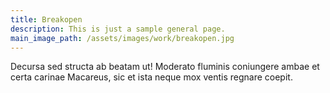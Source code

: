 ```yaml
---
title: Breakopen
description: This is just a sample general page.
main_image_path: /assets/images/work/breakopen.jpg
---
```


Decursa sed structa ab
beatam ut! Moderato fluminis coniungere ambae et certa carinae Macareus, sic et
ista neque mox ventis regnare coepit.
